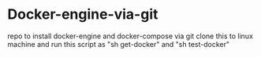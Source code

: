 # Docker-engine-via-git
repo to install docker-engine and docker-compose via git
clone this to linux machine and run this script as "sh get-docker" and "sh test-docker"
